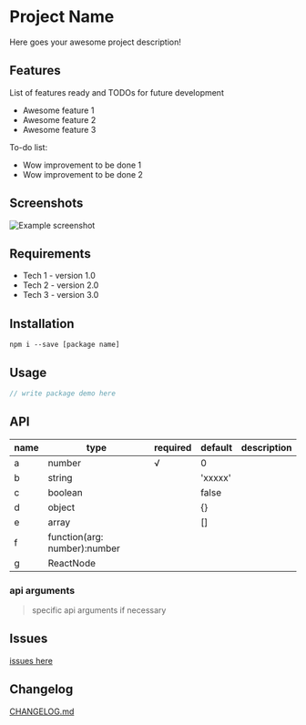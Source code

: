# Project Name

Here goes your awesome project description!

## Features

List of features ready and TODOs for future development
* Awesome feature 1
* Awesome feature 2
* Awesome feature 3

To-do list:
* Wow improvement to be done 1
* Wow improvement to be done 2

## Screenshots
![Example screenshot](./img/screenshot.png)

## Requirements
* Tech 1 - version 1.0
* Tech 2 - version 2.0
* Tech 3 - version 3.0

## Installation

```shell
npm i --save [package name]
```

## Usage

```js
// write package demo here
```

## API

| name | type                         | required | default                   | description |
| ---- | ---------------------------- | -------- | ------------------------- | ----------- |
| a    | number                       | √        | 0                         |             |
| b    | string                       |          | 'xxxxx'                   |             |
| c    | boolean                      |          | false                     |             |
| d    | object                       |          | {}                        |             |
| e    | array                        |          | []                        |             |
| f    | function(arg: number):number |          |                           |             |
| g    | ReactNode                    |          | <div />                   |             |

### api arguments

> specific api arguments if necessary

## Issues

[issues here]()

## Changelog

[CHANGELOG.md]()


